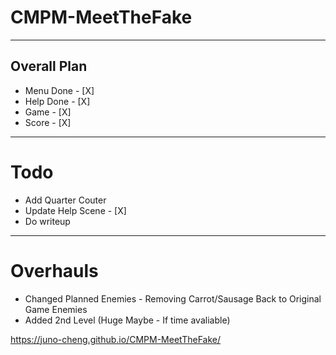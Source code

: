 # CMPM-MeetTheFake
---
## Overall Plan

- Menu Done - [X]
- Help Done - [X]
- Game - [X]
- Score - [X]



---
# Todo
- Add Quarter Couter
- Update Help Scene - [X]
- Do writeup

---
# Overhauls
- Changed Planned Enemies - Removing Carrot/Sausage Back to Original Game Enemies
- Added 2nd Level (Huge Maybe - If time avaliable)

https://juno-cheng.github.io/CMPM-MeetTheFake/
